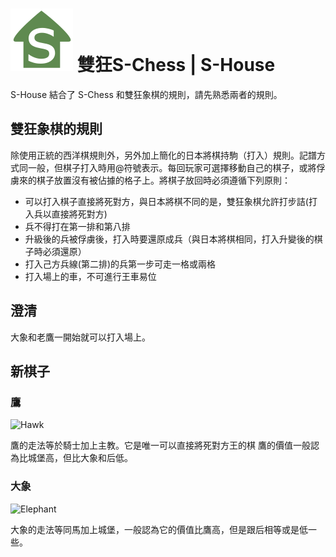 # ![S-House](https://github.com/gbtami/pychess-variants/blob/master/static/icons/SHouse.svg) 雙狂S-Chess | S-House

S-House 結合了 S-Chess 和雙狂象棋的規則，請先熟悉兩者的規則。

## 雙狂象棋的規則

除使用正統的西洋棋規則外，另外加上簡化的日本將棋持駒（打入）規則。記譜方式同一般，但棋子打入時用@符號表示。每回玩家可選擇移動自己的棋子，或將俘虜來的棋子放置沒有被佔據的格子上。將棋子放回時必須遵循下列原則：

* 可以打入棋子直接將死對方，與日本將棋不同的是，雙狂象棋允許打步詰(打入兵以直接將死對方)
* 兵不得打在第一排和第八排
* 升級後的兵被俘虜後，打入時要還原成兵（與日本將棋相同，打入升變後的棋子時必須還原）
* 打入己方兵線(第二排)的兵第一步可走一格或兩格
* 打入場上的車，不可進行王車易位


## 澄清

大象和老鷹一開始就可以打入場上。

## 新棋子

### 鷹

![Hawk](https://github.com/gbtami/pychess-variants/blob/master/static/images/CVariantsGuide/Hawk.png)

鷹的走法等於騎士加上主教。它是唯一可以直接將死對方王的棋
鷹的價值一般認為比城堡高，但比大象和后低。


### 大象

![Elephant](https://github.com/gbtami/pychess-variants/blob/master/static/images/CVariantsGuide/ElephantSeirawan.png)

大象的走法等同馬加上城堡，一般認為它的價值比鷹高，但是跟后相等或是低一些。


